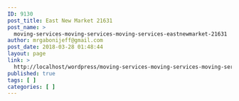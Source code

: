 ```yaml
---
ID: 9130
post_title: East New Market 21631
post_name: >
  moving-services-moving-services-moving-services-eastnewmarket-21631
author: mrgabonijeff@gmail.com
post_date: 2018-03-28 01:48:44
layout: page
link: >
  http://localhost/wordpress/moving-services-moving-services-moving-services-eastnewmarket-21631/
published: true
tags: [ ]
categories: [ ]
---
```

